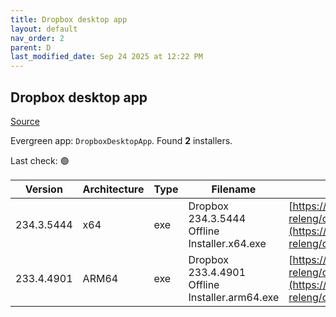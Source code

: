 ```yaml
---
title: Dropbox desktop app
layout: default
nav_order: 2
parent: D
last_modified_date: Sep 24 2025 at 12:22 PM
---
```


## Dropbox desktop app

[Source](https://www.dropbox.com/desktop)

Evergreen app: `DropboxDesktopApp`. Found **2** installers.

Last check: 🟢

| Version    | Architecture | Type | Filename                                       | URI                                                                                                                                                                                                            |
| ---------- | ------------ | ---- | ---------------------------------------------- | -------------------------------------------------------------------------------------------------------------------------------------------------------------------------------------------------------------- |
| 234.3.5444 | x64          | exe  | Dropbox 234.3.5444 Offline Installer.x64.exe   | [https://edge.dropboxstatic.com/dbx-releng/client/Dropbox%20234.3.5444%20Offline%20Installer.x64.exe](https://edge.dropboxstatic.com/dbx-releng/client/Dropbox%20234.3.5444%20Offline%20Installer.x64.exe)     |
| 233.4.4901 | ARM64        | exe  | Dropbox 233.4.4901 Offline Installer.arm64.exe | [https://edge.dropboxstatic.com/dbx-releng/client/Dropbox%20233.4.4901%20Offline%20Installer.arm64.exe](https://edge.dropboxstatic.com/dbx-releng/client/Dropbox%20233.4.4901%20Offline%20Installer.arm64.exe) |

